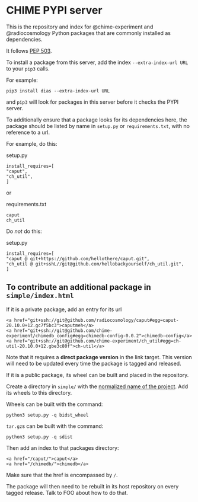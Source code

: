 # CHIME PYPI server

This is the repository and index for @chime-experiment and @radiocosmology Python packages that are commonly installed as dependencies.

It follows [PEP 503](https://www.python.org/dev/peps/pep-0503/).

To install a package from this server, add the index `--extra-index-url URL` to your `pip3` calls.

For example:

```
pip3 install dias --extra-index-url URL
```

and `pip3` will look for packages in this server before it checks the PYPI server.

To additionally ensure that a package looks for its dependencies here, the package should be listed by name in `setup.py` or `requirements.txt`, with no reference to a url.

For example, do this:

setup.py

```
install_requires=[
"caput",
"ch_util",
]
```

or

requirements.txt

```
caput
ch_util
```

Do *not* do this:

setup.py

```
install_requires=[
"caput @ git+https://github.com/hellothere/caput.git",
"ch_util @ git+sshL//git@github.com/hellobackyourself/ch_util.git",
]
```

## To contribute an additional package in `simple/index.html`

If it is a private package, add an entry for its url

```
<a href="git+ssh://git@github.com/radiocosmology/caput#egg=caput-20.10.0+12.gc7f5bc3">caputmeh</a>
<a href="git+ssh://git@github.com/chime-experiment/chimedb_config#egg=chimedb-config-0.0.2">chimedb-config</a>
<a href="git+ssh://git@github.com/chime-experiment/ch_util#egg=ch-util-20.10.0+12.gbe3c80f">ch-util</a>
```

Note that it requires a **direct package version** in the link target. This version will need to be updated every time the package is tagged and released.

If it is a public package, its wheel can be built and placed in the repository.

Create a directory in `simple/` with the [normalized name of the project](https://www.python.org/dev/peps/pep-0503/#normalized-names). Add its wheels to this directory.

Wheels can be built with the command:

```
python3 setup.py -q bidst_wheel
```

`tar.gz`s can be built with the command:

```
python3 setup.py -q sdist
```

Then add an index to that packages directory:

```
<a href="/caput/">caput</a>
<a href="/chimedb/">chimedb</a>
```

Make sure that the href is encompassed by `/`.

The package will then need to be rebuilt in its host repository on every tagged release. Talk to FOO about how to do that.

